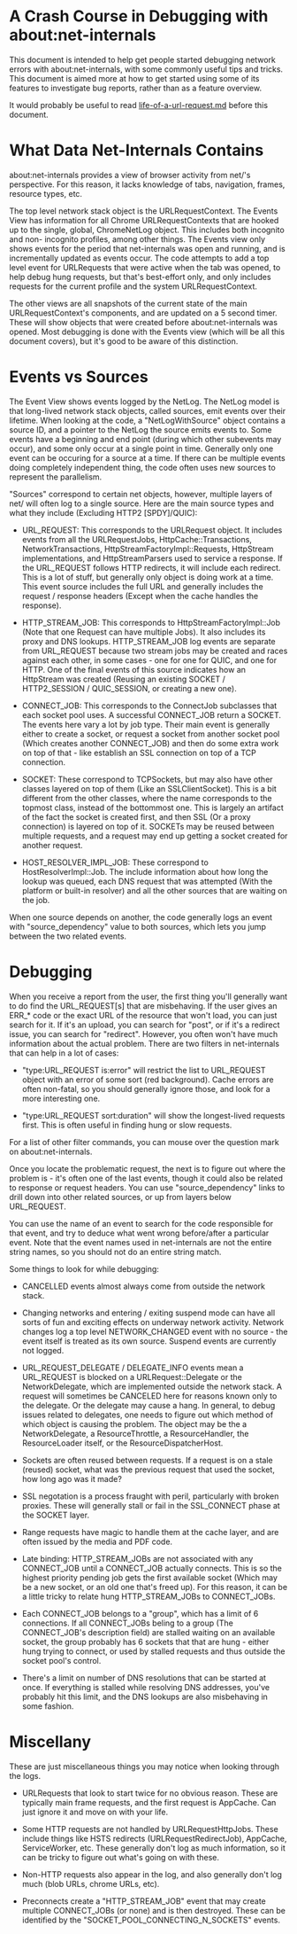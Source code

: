 # A Crash Course in Debugging with about:net-internals

This document is intended to help get people started debugging network errors
with about:net-internals, with some commonly useful tips and tricks.  This
document is aimed more at how to get started using some of its features to
investigate bug reports, rather than as a feature overview.

It would probably be useful to read
[life-of-a-url-request.md](life-of-a-url-request.md) before this document.

# What Data Net-Internals Contains

about:net-internals provides a view of browser activity from net/'s perspective.
For this reason, it lacks knowledge of tabs, navigation, frames, resource types,
etc.

The top level network stack object is the URLRequestContext.  The Events View
has information for all Chrome URLRequestContexts that are hooked up to the
single, global, ChromeNetLog object.  This includes both incognito and non-
incognito profiles, among other things.  The Events view only shows events for
the period that net-internals was open and running, and is incrementally updated
as events occur.  The code attempts to add a top level event for URLRequests
that were active when the tab was opened, to help debug hung requests, but
that's best-effort only, and only includes requests for the current profile and
the system URLRequestContext.

The other views are all snapshots of the current state of the main
URLRequestContext's components, and are updated on a 5 second timer.  These will
show objects that were created before about:net-internals was opened.  Most
debugging is done with the Events view (which will be all this document
covers), but it's good to be aware of this distinction.

# Events vs Sources

The Event View shows events logged by the NetLog.  The NetLog model is that
long-lived network stack objects, called sources, emit events over their
lifetime.  When looking at the code, a "NetLogWithSource" object contains a source
ID, and a pointer to the NetLog the source emits events to.  Some events have a
beginning and end point (during which other subevents may occur), and some only
occur at a single point in time.  Generally only one event can be occuring for a
source at a time.  If there can be multiple events doing completely independent
thing, the code often uses new sources to represent the parallelism.

"Sources" correspond to certain net objects, however, multiple layers of net/
will often log to a single source.  Here are the main source types and what they
include (Excluding HTTP2 [SPDY]/QUIC):

* URL_REQUEST:  This corresponds to the URLRequest object.  It includes events
from all the URLRequestJobs, HttpCache::Transactions, NetworkTransactions,
HttpStreamFactoryImpl::Requests, HttpStream implementations, and
HttpStreamParsers used to service a response.  If the URL_REQUEST follows HTTP
redirects, it will include each redirect.  This is a lot of stuff, but generally
only object is doing work at a time.  This event source includes the full URL
and generally includes the request / response headers (Except when the cache
handles the response).

* HTTP_STREAM_JOB:  This corresponds to HttpStreamFactoryImpl::Job (Note that
one Request can have multiple Jobs).  It also includes its proxy and DNS
lookups.  HTTP_STREAM_JOB log events are separate from URL_REQUEST because
two stream jobs may be created and races against each other, in some cases -
one for one for QUIC, and one for HTTP.  One of the final events of this source
indicates how an HttpStream was created (Reusing an existing SOCKET /
HTTP2_SESSION / QUIC_SESSION, or creating a new one).

* CONNECT_JOB:  This corresponds to the ConnectJob subclasses that each socket
pool uses.  A successful CONNECT_JOB return a SOCKET.  The events here vary a
lot by job type.  Their main event is generally either to create a socket, or
request a socket from another socket pool (Which creates another CONNECT_JOB)
and then do some extra work on top of that - like establish an SSL connection on
top of a TCP connection.

* SOCKET:  These correspond to TCPSockets, but may also have other classes
layered on top of them (Like an SSLClientSocket).  This is a bit different from
the other classes, where the name corresponds to the topmost class, instead of
the bottommost one.  This is largely an artifact of the fact the socket is
created first, and then SSL (Or a proxy connection) is layered on top of it.
SOCKETs may be reused between multiple requests, and a request may end up
getting a socket created for another request.

* HOST_RESOLVER_IMPL_JOB:  These correspond to HostResolverImpl::Job.  The
include information about how long the lookup was queued, each DNS request that
was attempted (With the platform or built-in resolver) and all the other sources
that are waiting on the job.

When one source depends on another, the code generally logs an event with
"source_dependency" value to both sources, which lets you jump between the two
related events.

# Debugging

When you receive a report from the user, the first thing you'll generally want
to do find the URL_REQUEST[s] that are misbehaving.  If the user gives an ERR_*
code or the exact URL of the resource that won't load, you can just search for
it.  If it's an upload, you can search for "post", or if it's a redirect issue,
you can search for "redirect".  However, you often won't have much information
about the actual problem.  There are two filters in net-internals that can help
in a lot of cases:

* "type:URL_REQUEST is:error" will restrict the list to URL_REQUEST object with
an error of some sort (red background).  Cache errors are often non-fatal, so
you should generally ignore those, and look for a more interesting one.

* "type:URL_REQUEST sort:duration" will show the longest-lived requests first.
This is often useful in finding hung or slow requests.

For a list of other filter commands, you can mouse over the question mark on
about:net-internals.

Once you locate the problematic request, the next is to figure out where the
problem is - it's often one of the last events, though it could also be related
to response or request headers.  You can use "source_dependency" links to drill
down into other related sources, or up from layers below URL_REQUEST.

You can use the name of an event to search for the code responsible for that
event, and try to deduce what went wrong before/after a particular event.  Note
that the event names used in net-internals are not the entire string names, so
you should not do an entire string match.

Some things to look for while debugging:

* CANCELLED events almost always come from outside the network stack.

* Changing networks and entering / exiting suspend mode can have all sorts of
fun and exciting effects on underway network activity.  Network changes log a
top level NETWORK_CHANGED event with no source - the event itself is treated as
its own source.  Suspend events are currently not logged.

* URL_REQUEST_DELEGATE / DELEGATE_INFO events mean a URL_REQUEST is blocked on a
URLRequest::Delegate or the NetworkDelegate, which are implemented outside the
network stack.  A request will sometimes be CANCELED here for reasons known only
to the delegate.  Or the delegate may cause a hang.  In general, to debug issues
related to delegates, one needs to figure out which method of which object is
causing the problem.  The object may be the a NetworkDelegate, a
ResourceThrottle, a ResourceHandler, the ResourceLoader itself, or the
ResourceDispatcherHost.

* Sockets are often reused between requests.  If a request is on a stale
(reused) socket, what was the previous request that used the socket, how long
ago was it made?

* SSL negotation is a process fraught with peril, particularly with broken
proxies.  These will generally stall or fail in the SSL_CONNECT phase at the
SOCKET layer.

* Range requests have magic to handle them at the cache layer, and are often
issued by the media and PDF code.

* Late binding:  HTTP_STREAM_JOBs are not associated with any CONNECT_JOB until
a CONNECT_JOB actually connects.  This is so the highest priority pending job
gets the first available socket (Which may be a new socket, or an old one that's
freed up).  For this reason, it can be a little tricky to relate hung
HTTP_STREAM_JOBs to CONNECT_JOBs.

* Each CONNECT_JOB belongs to a "group", which has a limit of 6 connections.  If
all CONNECT_JOBs beling to a group (The CONNECT_JOB's description field) are
stalled waiting on an available socket, the group probably has 6 sockets that
that are hung - either hung trying to connect, or used by stalled requests and
thus outside the socket pool's control.

* There's a limit on number of DNS resolutions that can be started at once.  If
everything is stalled while resolving DNS addresses, you've probably hit this
limit, and the DNS lookups are also misbehaving in some fashion.

# Miscellany

These are just miscellaneous things you may notice when looking through the
logs.

* URLRequests that look to start twice for no obvious reason.  These are
typically main frame requests, and the first request is AppCache.  Can just
ignore it and move on with your life.

* Some HTTP requests are not handled by URLRequestHttpJobs.  These include
things like HSTS redirects (URLRequestRedirectJob), AppCache, ServiceWorker,
etc.  These generally don't log as much information, so it can be tricky to
figure out what's going on with these.

* Non-HTTP requests also appear in the log, and also generally don't log much
(blob URLs, chrome URLs, etc).

* Preconnects create a "HTTP_STREAM_JOB" event that may create multiple
CONNECT_JOBs (or none) and is then destroyed.  These can be identified by the
"SOCKET_POOL_CONNECTING_N_SOCKETS" events.
